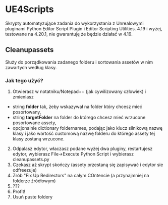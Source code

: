 # UE4Scripts

Skrypty automatyzujące zadania do wykorzystania z Unrealowymi pluginami Python Editor Script Plugin i Editor Scripting Utilities.
4.19 i wyżej, testowane na 4.20.1, nie gwarantuję że będzie działać w 4.19.

## Cleanupassets

Służy do porządkowania zadanego folderu i sortowania assetów w nim zawartych według klasy.

### Jak tego użyć?

1. Otwierasz w notatniku/Notepad++ (jak cywilizowany człowiek) i zmieniasz 
 * string **folder** tak, żeby wskazywał na folder który chcesz mieć posortowany,
 * string **targetFolder** na folder do którego chcesz mieć wrzucone posortowane assety,
 * opcjonalnie dictionary foldernames, podając jako klucz silnikową nazwę klasy i jako wartość customową nazwę folderu do którego assety tej klasy zostaną wrzucone.
2. Odpalasz edytor, właczasz podane wyżej dwa pluginy, restartujesz edytor, wybierasz File->Execute Python Script i wybierasz cleanupassets.py
3. Czekasz aż skrypt skończy (assety przestaną się zapisywać i edytor sie odfreezuje)
4. Zrób "Fix Up Redirectors" na całym COntencie (a przynajmniej na folderze źródłowym)
5. ???
6. Profit!
7. Usuń puste foldery
